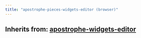 ```yaml
---
title: "apostrophe-pieces-widgets-editor (browser)"
---
```

## Inherits from: [apostrophe-widgets-editor](../apostrophe-widgets/browser-apostrophe-widgets-editor.html)

